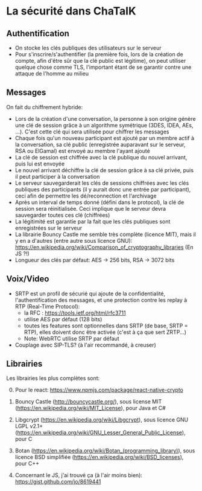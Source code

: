 # La sécurité dans ChaTalK

## Authentification

- On stocke les clés publiques des utilisateurs sur le serveur
- Pour s'inscrire/s'authentifier (la première fois, lors de la création de compte, afin d'être sûr que la clé public est légitime), on peut utiliser quelque chose comme TLS, l'important étant de se garantir contre une attaque de l'homme au milieu

## Messages

On fait du chiffrement hybride:

- Lors de la création d'une conversation, la personne à son origine génère une clé de session grâce à un algorithme symétrique (3DES, IDEA, AEs, ...). C'est cette clé qui sera utilisée pour chiffrer les messages
- Chaque fois qu'un nouveau participant est ajouté par un membre actif à la conversation, sa clé public (enregistrée auparavant sur le serveur, RSA ou ElGamal) est envoyé au membre l'ayant ajouté
- La clé de session est chiffrée avec la clé publique du nouvel arrivant, puis lui est envoyée
- Le nouvel arrivant déchiffre la clé de session grâce à sa clé privée, puis il peut participer à la conversation
- Le serveur sauvegarderait les clés de sessions chiffrées avec les clés publiques des participants (il y aurait donc une entrée par participant), ceci afin de permettre les dé/reconnection et l'archivage
- Après un interval de temps donné (défini dans le protocol), la clé de session sera réinitialisée. Ceci implique que le serveur devra sauvegarder toutes ces clé (chiffrées)
- La légitimité est garantie par la fait que les clés publiques sont enregistrées sur le serveur
- La librairie Bouncy Castle me semble très complète (licence MIT), mais il y en a d'autres (entre autre sous licence GNU): <https://en.wikipedia.org/wiki/Comparison_of_cryptography_libraries> (En JS ?!)
- Longueur des clés par défaut: AES -> 256 bits, RSA -> 3072 bits

## Voix/Video

- SRTP est un profil de sécurié qui ajoute de la confidentialité, l'authentification des messages, et une protection contre les replay à RTP (Real-Time Protocol):
  - la RFC : <https://tools.ietf.org/html/rfc3711>
  - utilise AES par défaut (128 bits)
  - toutes les features sont optionnelles dans SRTP (de base, SRTP = RTP), elles doivent donc être activée (c'est à ça que sert ZRTP...)
  - Note: WebRTC utilise SRTP par défaut
- Couplage avec SIP-TLS? (à l'air recommandé, à creuser)

## Librairies

Les librairies les plus complètes sont:

0. Pour le react: <https://www.npmjs.com/package/react-native-crypto>

1. Bouncy Castle (<http://bouncycastle.org/>), sous license MIT (<https://en.wikipedia.org/wiki/MIT_License>), pour Java et C#

2. Libgcrypt (<https://en.wikipedia.org/wiki/Libgcrypt>), sous licence GNU LGPL v2.1+ (<https://en.wikipedia.org/wiki/GNU_Lesser_General_Public_License>), pour C

3. Botan (<https://en.wikipedia.org/wiki/Botan_(programming_library)>), sous licence BSD simplifiée (<https://en.wikipedia.org/wiki/BSD_licenses>), pour C++

4. Concernant le JS, j'ai trouvé ça (à l'air moins bien): <https://gist.github.com/jo/8619441>
